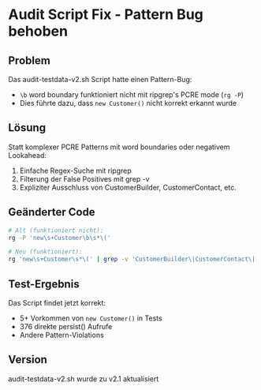 # Audit Script Fix - Pattern Bug behoben

## Problem
Das audit-testdata-v2.sh Script hatte einen Pattern-Bug:
- `\b` word boundary funktioniert nicht mit ripgrep's PCRE mode (`rg -P`)
- Dies führte dazu, dass `new Customer()` nicht korrekt erkannt wurde

## Lösung
Statt komplexer PCRE Patterns mit word boundaries oder negativem Lookahead:
1. Einfache Regex-Suche mit ripgrep
2. Filterung der False Positives mit grep -v
3. Expliziter Ausschluss von CustomerBuilder, CustomerContact, etc.

## Geänderter Code
```bash
# Alt (funktioniert nicht):
rg -P 'new\s+Customer\b\s*\(' 

# Neu (funktioniert):
rg 'new\s+Customer\s*\(' | grep -v 'CustomerBuilder\|CustomerContact\|...'
```

## Test-Ergebnis
Das Script findet jetzt korrekt:
- 5+ Vorkommen von `new Customer()` in Tests
- 376 direkte persist() Aufrufe
- Andere Pattern-Violations

## Version
audit-testdata-v2.sh wurde zu v2.1 aktualisiert